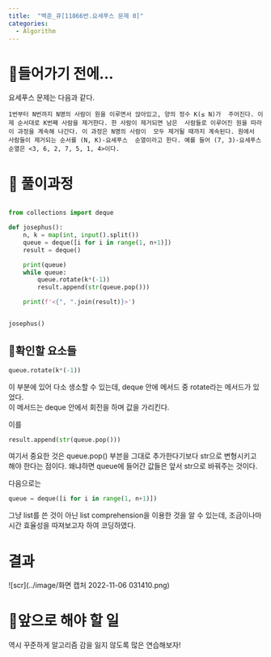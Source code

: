 ```yaml
---
title:  "백준_큐[11866번.요세푸스 문제 0]"
categories:
  - Algorithm
---
```


# 👀들어가기 전에...

요세푸스 문제는 다음과 같다.

```
1번부터 N번까지 N명의 사람이 원을 이루면서 앉아있고, 양의 정수 K(≤ N)가  주어진다. 이제 순서대로 K번째 사람을 제거한다. 한 사람이 제거되면 남은  사람들로 이루어진 원을 따라 이 과정을 계속해 나간다. 이 과정은 N명의 사람이  모두 제거될 때까지 계속된다. 원에서 사람들이 제거되는 순서를 (N, K)-요세푸스  순열이라고 한다. 예를 들어 (7, 3)-요세푸스 순열은 <3, 6, 2, 7, 5, 1, 4>이다.
```

# 💍 풀이과정

```python

from collections import deque

def josephus():
    n, k = map(int, input().split())
    queue = deque([i for i in range(1, n+1)])
    result = deque()

    print(queue)
    while queue:
        queue.rotate(k*(-1))
        result.append(str(queue.pop()))

    print(f'<{", ".join(result)}>')


josephus()

```

## 🌟확인할 요소들
```python
queue.rotate(k*(-1))
```
이 부분에 있어 다소 생소할 수 있는데, deque 안에 메서드 중 rotate라는 메서드가 있었다.  
이 메서드는 deque 안에서 회전을 하며 값을 가리킨다.

이를
```python
result.append(str(queue.pop()))
```
여기서 중요한 것은 queue.pop() 부븐을 그대로 추가한다기보다 str으로 변형시키고 해야 한다는 점이다. 왜냐하면 queue에 들어간 값들은 앞서 str으로 바꿔주는 것이다.

다음으로는

```python
queue = deque([i for i in range(1, n+1)])
```

그냥 list를 쓴 것이 아닌 list comprehension을 이용한 것을 알 수 있는데, 조금이나마 시간 효율성을 따져보고자 하여 코딩하였다.

# 결과
![scr](../image/화면 캡처 2022-11-06 031410.png)

# 🚗앞으로 해야 할 일

역시 꾸준하게 알고리즘 감을 잃지 않도록 많은 연습해보자!
